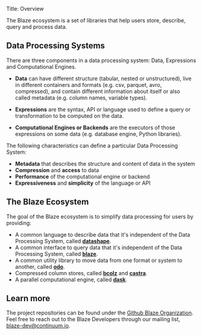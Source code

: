 Title: Overview

The Blaze ecosystem is a set of libraries that help users store, describe, query and process data.

## Data Processing Systems

There are three components in a data processing system: Data, Expressions and Computational Engines.

- **Data** can have different structure (tabular, nested or unstructured), live in different containers
    and formats (e.g. csv, parquet, avro, compressed), and contain different information about itself or also
    called metadata (e.g. column names, variable types).

- **Expressions** are the syntax, API or language used to define a query or transformation to be
    computed on the data.

- **Computational Engines or Backends** are the executors of those expressions on some data (e.g.
    database engine, Python libraries).


The following characteristics can define a particular Data Processing System:

- **Metadata** that describes the structure and content of data in the system
- **Compression** and **access** to data
- **Performance** of the computational engine or backend
- **Expressiveness** and **simplicity** of the language or API


## The Blaze Ecosystem

The goal of the Blaze ecosystem is to simplify data processing for users by providing:

- A common language to describe data that it's independent of the Data Processing System, called
[**datashape**](http://blaze.github.io/pages/projects/datashape).
- A common interface to query data that     it's independent of the Data Processing System, called
[**blaze**](http://blaze.github.io/pages/projects/blaze).
- A common utility library to move data from one format or system to another, called
[**odo**](http://blaze.github.io/pages/projects/odo).
- Compressed column stores, called [**bcolz**](http://blaze.github.io/pages/projects/bcolz) and
[**castra**](http://blaze.github.io/pages/projects/castra).
- A parallel computational engine, called [**dask**](http://blaze.github.io/pages/projects/dask).


## Learn more

The project repositories can be found under the [Github Blaze Organization](https://github.com/blaze). Feel free to
reach out to the Blaze Developers through our mailing list, blaze-dev@continuum.io.